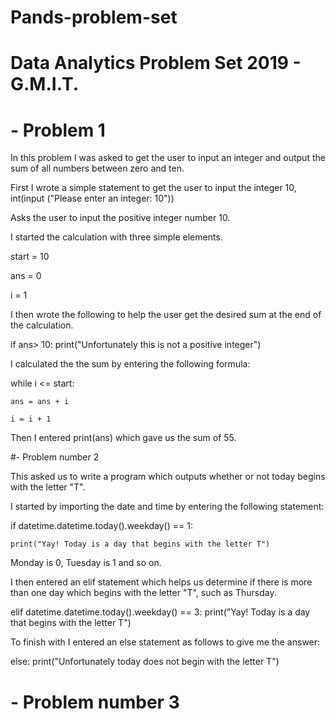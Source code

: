 # Pands-problem-set
# Data Analytics Problem Set 2019 - G.M.I.T.

# - Problem 1

In this problem I was asked to get the user to input an integer and output the sum of all numbers between zero and ten. 

First I wrote a simple statement to get the user to input the integer 10, int(input ("Please enter an integer: 10"))

Asks the user to input the positive integer number 10.

I started the calculation with three simple elements.

  start = 10

  ans = 0 

  i = 1

I then wrote the following to help the user get the desired sum at the end of the calculation. 

if ans> 10: 
  print("Unfortunately this is not a positive integer")

I calculated the the sum by entering the following formula: 

  while i <= start:

    ans = ans + i

    i = i + 1

Then I entered print(ans) which gave us the sum of 55. 


#- Problem number 2

This asked us to write a program which outputs whether or not today begins with the letter "T". 

I started by importing the date and time by entering the following statement:

 if datetime.datetime.today().weekday() == 1:

    print("Yay! Today is a day that begins with the letter T")

Monday is 0, Tuesday is 1 and so on. 

I then entered an elif statement which helps us determine if there is more than one day which begins with the letter "T", such as Thursday. 

elif datetime.datetime.today().weekday() == 3:
    print("Yay! Today is a day that begins with the letter T")

To finish with I entered an else statement as follows to give me the answer: 

else:
    print("Unfortunately today does not begin with the letter T")


# - Problem number 3
